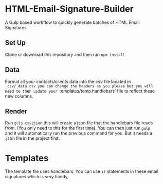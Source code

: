 # HTML-Email-Signature-Builder
A Gulp based workflow to quickly generate batches of HTML Email Signatures

## Set Up
Clone or download this repository and then run `npm install`

## Data
Format all your contacts/clients data into the csv file located in `_csv/_data.csv you can change the headers as you please but you will need to then update your `templates/temp.handlebars' file to reflect these new columns.

## Render
Run `gulp csv2json` this will create a json file that the handlebars file reads from. (You only need to this for the first time).
You can then just run `gulp` and it will automatically run the previous command for you. But it needs a .json file in the project first.

# Templates
The template file uses handlebars. You can use `if` statements in these email signatures which is very handy,
